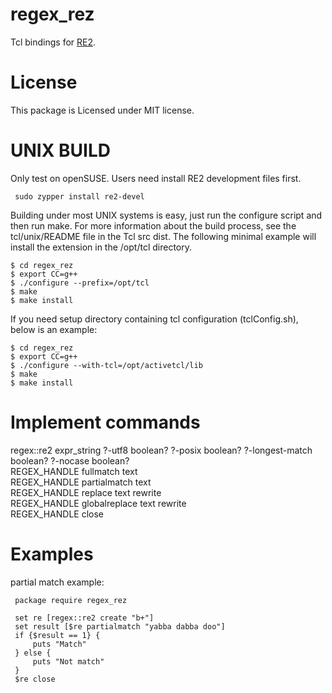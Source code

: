 regex_rez
=====

Tcl bindings for [RE2](https://github.com/google/re2).


License
=====

This package is Licensed under MIT license.


UNIX BUILD
=====

Only test on openSUSE. Users need install RE2 development files first.

     sudo zypper install re2-devel

Building under most UNIX systems is easy, just run the configure script and
then run make. For more information about the build process, see the
tcl/unix/README file in the Tcl src dist. The following minimal example will
install the extension in the /opt/tcl directory.

    $ cd regex_rez
    $ export CC=g++
    $ ./configure --prefix=/opt/tcl
    $ make
    $ make install

If you need setup directory containing tcl configuration (tclConfig.sh),
below is an example:

    $ cd regex_rez
    $ export CC=g++
    $ ./configure --with-tcl=/opt/activetcl/lib
    $ make
    $ make install


Implement commands
=====

regex::re2 expr_string ?-utf8 boolean? ?-posix boolean? ?-longest-match boolean? ?-nocase boolean?  
REGEX_HANDLE fullmatch text  
REGEX_HANDLE partialmatch text  
REGEX_HANDLE replace text rewrite  
REGEX_HANDLE globalreplace text rewrite  
REGEX_HANDLE close  


Examples
=====

partial match example:

     package require regex_rez

     set re [regex::re2 create "b+"]
     set result [$re partialmatch "yabba dabba doo"]
     if {$result == 1} {
         puts "Match"
     } else {
         puts "Not match"
     }
     $re close

